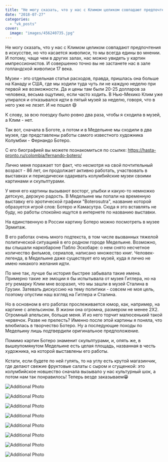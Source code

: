 ```yaml
---
title: "Не могу сказать, что у нас с Климом целиком совпадают предпочтения в искусстве, но что касается живо..."
date: "2018-07-27"
categories: 
  - "vk_posts"
cover:
  image: "images/456240735.jpg"
---
```


Не могу сказать, что у нас с Климом целиком совпадают предпочтения в искусстве, но что касается живописи, то мы всегда едины во мнении. И потому, чаще чем в других залах, нас можно увидеть у картин импрессионистов. И совершенно точно вы не застанете нас в зале голландской живописи 17 века.

<!--more-->

Музеи - это отдельная статья расходов, правда, пришлась она больше на Канаду и США, где мы ходили туда чуть ли не каждую неделю при первой же возможности. Да и цены там были 20-25 долларов за человека, весьма ощутимо, если часто ходить. В Нью-Мехико Клим уже упирался и отказывался идти в пятый музей за неделю, говоря, что в него уже не лезет. И не пошел 😄

К слову, за всю поездку было ровно два раза, чтобы я сходила в музей, а Клим - нет.

Так вот, сначала в Боготе, а потом и в Медельине мы сходили в два музея, где представлены работы самого известного художника Колумбии - Фернандо Ботеро.

С его биографией вы можете познакомиться по ссылке: https://hasta-pronto.ru/colombia/fernando-botero/

Лично меня поражает тот факт, что несмотря на свой почтительный возраст - 86 лет, он продолжает активно работать, участвовать в выставках и периодически одаривать колумбийские музеи своими картинами и скульптурами.

У меня его картины вызывают восторг, улыбки и какую-то немножко детскую, дерзкую радость. В Медельине мы попали на временную выставку его эротической графики "Boterosutra", название которой образуется игрой слов: Ботеро и Камасутра. Сюда я это вставлять не буду, но работы спокойно ищутся в интернете по названию выставки.

На единственную в России картину Ботеро можно посмотреть в музее Эрмитаж.

В его работах очень много подтекста, в том числе вызванных тяжелой политической ситуацией в его родном городе Медельине. Возможно, вы слышали наркобароне Пабло Эскобаре: о нем снято несчетное количество фильмов, сериалов, написано множество книг. Человек-легенда, в Медельине даже существует его музей, куда я лично не имею никакого желания идти.

По мне так, лучше бы история быстрее забывала такие имена. Примерно такие же эмоции я бы испытывала от музея Гитлера, но на эту ремарку Клим мне возразил, что мы зашли в музей Сталина в Грузии. Затевать дискуссию на тему политики - совсем не моя цель, поэтому опустим наш взгляд на Гитлера и Сталина.

Но в основном в его работах прослеживается юмор, как, например, на картине с апельсином. В жизни она огромна, размером не менее 2Х2. Огромный апельсин, больше меня. И из него торчит малюсенький такой червячок. Разве не прелесть? Именно после этой картины я поняла, что влюбилась в творчество Ботеро. Ну а последующие походы по Медельину лишь подтвердили оригинальное предположение.

Помимо картин Ботеро знаменит скульптурами, и, опять же, в вышеупомянутом Медельине есть целая площадь, названная в честь художника, на которой выставлены его работы.

Кстати, если будете по ней гулять, то на углу есть крутой магазинчик, где делают свежие фруктовые салаты с сыром и сгущенкой: это колумбийское новшество сначала вызывало у нас культурный шок, а потом нам так понравилось! Теперь везде заказываем😁

![Additional Photo](https://vodpop.ru/wp-content/uploads/2023/07/456240736.jpg)

![Additional Photo](https://vodpop.ru/wp-content/uploads/2023/07/456240737.jpg)

![Additional Photo](https://vodpop.ru/wp-content/uploads/2023/07/456240738.jpg)

![Additional Photo](https://vodpop.ru/wp-content/uploads/2023/07/456240739.jpg)

![Additional Photo](https://vodpop.ru/wp-content/uploads/2023/07/456240740.jpg)

![Additional Photo](https://vodpop.ru/wp-content/uploads/2023/07/456240741.jpg)

![Additional Photo](https://vodpop.ru/wp-content/uploads/2023/07/456240742.jpg)

![Additional Photo](https://vodpop.ru/wp-content/uploads/2023/07/456240743.jpg)
